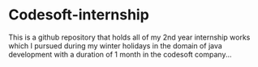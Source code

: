 # Codesoft-internship


This is a github repository that holds all of my 2nd year internship works which I pursued during my winter holidays in the domain of java development with a duration of 1 month in the codesoft company...
